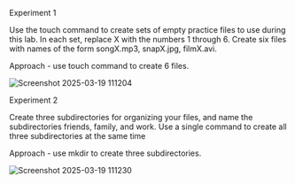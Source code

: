 Experiment 1

Use the touch command to create sets of empty practice files to use during this lab. In each set, replace X with the numbers 1 through 6. Create six files with names of the form songX.mp3, snapX.jpg, filmX.avi. 

Approach - use touch command to create 6 files. 

![Screenshot 2025-03-19 111204](https://github.com/user-attachments/assets/24c7f619-08bc-4462-9953-e1eee02386bc)


Experiment 2

Create three subdirectories for organizing your files, and name the subdirectories friends, family, and work. Use a single command to create all three subdirectories at the same time

Approach - use mkdir to create three subdirectories.

![Screenshot 2025-03-19 111230](https://github.com/user-attachments/assets/6da87444-6a8d-4b10-90f9-cff9a255475d)
